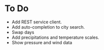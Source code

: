 # To Do

* Add REST service client.
* Add auto-completion to city search.
* Swap days
* Add precipitations and temperature scales.
* Show pressure and wind data
